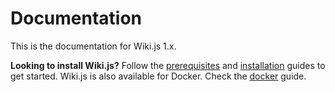 # Documentation

This is the documentation for Wiki.js 1.x.

**Looking to install Wiki.js?** Follow the [prerequisites](install/prerequisites.md) and [installation](install/installation/) guides to get started. Wiki.js is also available for Docker. Check the [docker](install/docker.md) guide.


